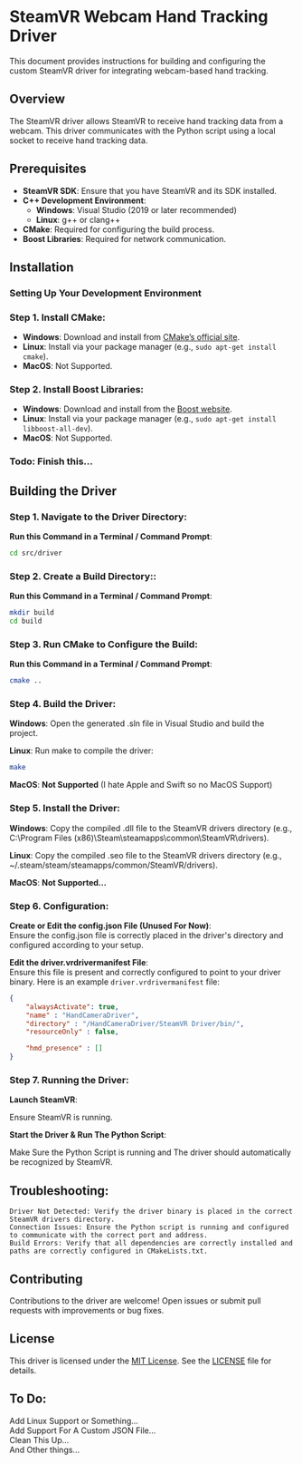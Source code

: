 # SteamVR Webcam Hand Tracking Driver

This document provides instructions for building and configuring the custom SteamVR driver for integrating webcam-based hand tracking.
## Overview

The SteamVR driver allows SteamVR to receive hand tracking data from a webcam. This driver communicates with the Python script using a local socket to receive hand tracking data.

## Prerequisites

- **SteamVR SDK**: Ensure that you have SteamVR and its SDK installed.
- **C++ Development Environment**:
  - **Windows**: Visual Studio (2019 or later recommended)
  - **Linux**: g++ or clang++
- **CMake**: Required for configuring the build process.
- **Boost Libraries**: Required for network communication.

## Installation

### Setting Up Your Development Environment

### Step 1. **Install CMake**:
   - **Windows**: Download and install from [CMake’s official site](https://cmake.org/download/).
   - **Linux**: Install via your package manager (e.g., `sudo apt-get install cmake`).
   - **MacOS**: Not Supported.

### Step 2. **Install Boost Libraries**:
   - **Windows**: Download and install from the [Boost website](https://www.boost.org/users/download/).
   - **Linux**: Install via your package manager (e.g., `sudo apt-get install libboost-all-dev`).
   - **MacOS**: Not Supported.
### Todo: Finish this...

## **Building the Driver**

### Step 1. Navigate to the Driver Directory:
**Run this Command in a Terminal / Command Prompt**:
```bash
cd src/driver
```
### Step 2. Create a Build Directory::
**Run this Command in a Terminal / Command Prompt**:
```bash
mkdir build
cd build
``` 
### Step 3. Run CMake to Configure the Build:
**Run this Command in a Terminal / Command Prompt**:
```bash
cmake ..
```
### Step 4. Build the Driver:
**Windows**: Open the generated .sln file in Visual Studio and build the project.

**Linux**: Run make to compile the driver:  
```bash
make
```
**MacOS**: **Not Supported** (I hate Apple and Swift so no MacOS Support)

### Step 5. Install the Driver:
**Windows**: Copy the compiled .dll file to the SteamVR drivers directory (e.g., C:\Program Files (x86)\Steam\steamapps\common\SteamVR\drivers).  

**Linux**: Copy the compiled .seo file to the SteamVR drivers directory (e.g., ~/.steam/steam/steamapps/common/SteamVR/drivers).

**MacOS**: **Not Supported...**

### Step 6. Configuration:
**Create or Edit the config.json File (Unused For Now)**:  
Ensure the config.json file is correctly placed in the driver's directory and configured according to your setup.

**Edit the driver.vrdrivermanifest File**:  
Ensure this file is present and correctly configured to point to your driver binary. Here is an example `driver.vrdrivermanifest` file:

```json
{
	"alwaysActivate": true,
	"name" : "HandCameraDriver",
	"directory" : "/HandCameraDriver/SteamVR Driver/bin/",
	"resourceOnly" : false,

	"hmd_presence" : []
}
```
### Step 7. Running the Driver:
**Launch SteamVR**: 

Ensure SteamVR is running.

**Start the Driver & Run The Python Script**:

Make Sure the Python Script is running and The driver should automatically be recognized by SteamVR.

## Troubleshooting:

    Driver Not Detected: Verify the driver binary is placed in the correct SteamVR drivers directory.
    Connection Issues: Ensure the Python script is running and configured to communicate with the correct port and address.
    Build Errors: Verify that all dependencies are correctly installed and paths are correctly configured in CMakeLists.txt.

## Contributing

Contributions to the driver are welcome! Open issues or submit pull requests with improvements or bug fixes.

## License
This driver is licensed under the [MIT License](https://github.com/aws/mit-0). See the [LICENSE](https://github.com/NovaTheFurryDev/HandCameraDriver/blob/main/LICENSE) file for details.

## To Do: 
Add Linux Support or Something...  
Add Support For A Custom JSON File...  
Clean This Up...  
And Other things...  